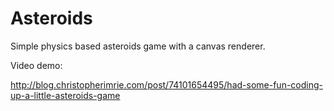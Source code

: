 Asteroids
=========

Simple physics based asteroids game with a canvas renderer. 

Video demo:

http://blog.christopherimrie.com/post/74101654495/had-some-fun-coding-up-a-little-asteroids-game

